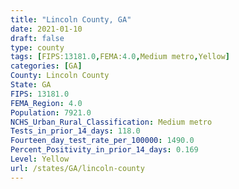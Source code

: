 ```yaml
---
title: "Lincoln County, GA"
date: 2021-01-10
draft: false
type: county
tags: [FIPS:13181.0,FEMA:4.0,Medium metro,Yellow]
categories: [GA]
County: Lincoln County
State: GA
FIPS: 13181.0
FEMA_Region: 4.0
Population: 7921.0
NCHS_Urban_Rural_Classification: Medium metro
Tests_in_prior_14_days: 118.0
Fourteen_day_test_rate_per_100000: 1490.0
Percent_Positivity_in_prior_14_days: 0.169
Level: Yellow
url: /states/GA/lincoln-county
---
```




